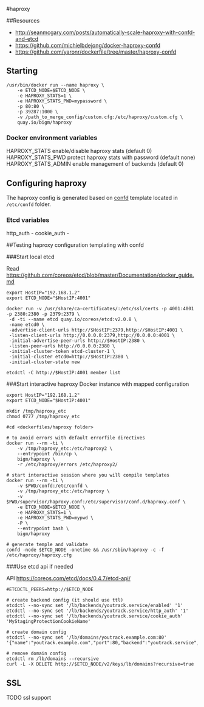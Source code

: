 #haproxy

##Resources

* http://seanmcgary.com/posts/automatically-scale-haproxy-with-confd-and-etcd
* https://github.com/michielbdejong/docker-haproxy-confd
* https://github.com/yaronr/dockerfile/tree/master/haproxy-confd

## Starting

    /usr/bin/docker run --name haproxy \
        -e ETCD_NODE=$ETCD_NODE \
        -e HAPROXY_STATS=1 \
        -e HAPROXY_STATS_PWD=mypassword \
        -p 80:80 \
        -p 39287:1000 \
        -v /path_to_merge_config/custom.cfg:/etc/haproxy/custom.cfg \
        quay.io/bigm/haproxy                

### Docker environment variables
 
HAPROXY_STATS       enable/disable haproxy stats (default 0)  
HAPROXY_STATS_PWD   protect haproxy stats with password (default none)  
HAPROXY_STATS_ADMIN enable management of backends (default 0)  

## Configuring haproxy

The haproxy config is generated based on [confd](https://github.com/kelseyhightower/confd) template located in `/etc/confd` folder.

### Etcd variables

http_auth - 
cookie_auth - 

##Testing haproxy configuration templating with confd

###Start local etcd

Read https://github.com/coreos/etcd/blob/master/Documentation/docker_guide.md

    export HostIP="192.168.1.2"
    export ETCD_NODE="$HostIP:4001"
    
    docker run -v /usr/share/ca-certificates/:/etc/ssl/certs -p 4001:4001 -p 2380:2380 -p 2379:2379 \
     -d -ti --name etcd quay.io/coreos/etcd:v2.0.8 \
     -name etcd0 \
     -advertise-client-urls http://$HostIP:2379,http://$HostIP:4001 \
     -listen-client-urls http://0.0.0.0:2379,http://0.0.0.0:4001 \
     -initial-advertise-peer-urls http://$HostIP:2380 \
     -listen-peer-urls http://0.0.0.0:2380 \
     -initial-cluster-token etcd-cluster-1 \
     -initial-cluster etcd0=http://$HostIP:2380 \
     -initial-cluster-state new

    etcdctl -C http://$HostIP:4001 member list

###Start interactive haproxy Docker instance with mapped configuration

    export HostIP="192.168.1.2"
    export ETCD_NODE="$HostIP:4001"

    mkdir /tmp/haproxy_etc
    chmod 0777 /tmp/haproxy_etc

    #cd <dockerfiles/haproxy folder>
     
    # to avoid errors with default errorfile directives
    docker run --rm -ti \
        -v /tmp/haproxy_etc:/etc/haproxy2 \
        --entrypoint /bin/cp \
        bigm/haproxy \
        -r /etc/haproxy/errors /etc/haproxy2/

    # start interactive session where you will compile templates
    docker run --rm -ti \
        -v $PWD/confd:/etc/confd \
        -v /tmp/haproxy_etc:/etc/haproxy \
        -v $PWD/supervisor/haproxy.conf:/etc/supervisor/conf.d/haproxy.conf \
        -e ETCD_NODE=$ETCD_NODE \
        -e HAPROXY_STATS=1 \
        -e HAPROXY_STATS_PWD=mypwd \
        -P \
        --entrypoint bash \
        bigm/haproxy
           
    # generate temple and validate
    confd -node $ETCD_NODE -onetime && /usr/sbin/haproxy -c -f /etc/haproxy/haproxy.cfg         
    
###Use etcd api if needed

API https://coreos.com/etcd/docs/0.4.7/etcd-api/

    #ETCDCTL_PEERS=http://$ETCD_NODE
    
    # create backend config (it should use ttl)
    etcdctl --no-sync set '/lb/backends/youtrack.service/enabled' '1'
    etcdctl --no-sync set '/lb/backends/youtrack.service/http_auth' '1'
    etcdctl --no-sync set '/lb/backends/youtrack.service/cookie_auth' 'MyStagingProtectionCookieName'
            
    # create domain config
    etcdctl --no-sync set '/lb/domains/youtrack.example.com:80' '{"name":"youtrack.example.com","port":80,"backend":"youtrack.service","url":"\/"}'
            
    # remove domain config
    etcdctl rm /lb/domains --recursive
    curl -L -X DELETE http://$ETCD_NODE/v2/keys/lb/domains?recursive=true        
            
## SSL

TODO ssl support
